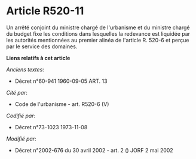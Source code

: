 # Article R520-11

Un arrêté conjoint du ministre chargé de l'urbanisme et du ministre chargé du budget fixe les conditions dans lesquelles la
redevance est liquidée par les autorités mentionnées au premier alinéa de l'article R. 520-6 et perçue par le service des
domaines.

**Liens relatifs à cet article**

_Anciens textes_:

  - Décret n°60-941 1960-09-05 ART. 13

_Cité par_:

  - Code de l'urbanisme - art. R520-6 (V)

_Codifié par_:

  - Décret n°73-1023 1973-11-08

_Modifié par_:

  - Décret n°2002-676 du 30 avril 2002 - art. 2 () JORF 2 mai 2002
